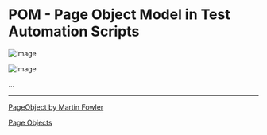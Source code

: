 # POM - Page Object Model in Test Automation Scripts

![image](https://user-images.githubusercontent.com/70295997/209742408-26f2d12a-cc1e-4c50-9c77-258d60c112ab.png)

![image](https://user-images.githubusercontent.com/70295997/209742972-c618ff9b-562d-4803-b5c7-d3ce1715a708.png)


...

----


[PageObject by Martin Fowler](https://www.martinfowler.com/bliki/PageObject.html)

[Page Objects](https://selenium-python.readthedocs.io/page-objects.html)



